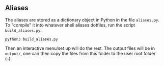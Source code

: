 ## Aliases

The aliases are stored as a dictionary object in Python
in the file `aliases.py`. To "compile" it into whatever shell aliases dotfiles, run the script `build_aliases.py`:

```shell
python3 build_aliases.py
```

Then an interactive menu/set up will do the rest. The output files will be in `output/`, one can then copy the files from this folder to the user root folder (`~`).

